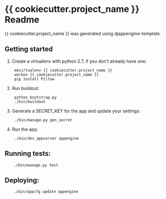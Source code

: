 # {{ cookiecutter.project_name }} Readme

{{ cookiecutter.project_name }} was generated using djappengine-template.


## Getting started

1. Create a virtualenv with python 2.7, if you don't already have one:

        mkvirtualenv {{ cookiecutter.project_name }}
        workon {{ cookiecutter.project_name }}
        pip install Pillow

2. Run buildout:

        python bootstrap.py
        ./bin/buildout

3. Generate a SECRET_KEY for the app and update your settings:

        ./bin/manage.py gen_secret

4. Run the app:

        ./bin/dev_appserver appengine


## Running tests:

        ./bin/manage.py test

## Deploying:

        ./bin/appcfg update appengine
